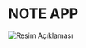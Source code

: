 # NOTE APP

![Resim Açıklaması](![note-app](https://github.com/user-attachments/assets/d9aca8eb-8d7e-4960-b1f8-31997eb5ae1a)
)
